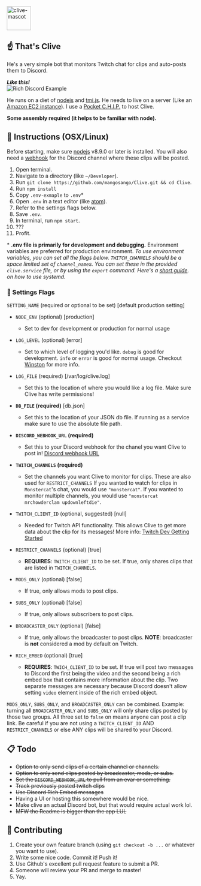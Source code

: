 <img src="http://i.imgur.com/M9TvvSy.png" alt="clive-mascot" width=64px />

## ☝️ That's Clive

He's a very simple bot that monitors Twitch chat for clips and auto-posts them to Discord.

_**Like this!**_  
<img src="https://i.imgur.com/N1CFDLD.png" title="Rich Discord Example" />

He runs on a diet of [nodejs](https://nodejs.org/en/) and [tmi.js](https://docs.tmijs.org/v1.2.1/index.html). He needs to live on a server (Like an [Amazon EC2 instance](https://aws.amazon.com/getting-started/tutorials/launch-a-virtual-machine/)). I use a [Pocket C.H.I.P.](https://getchip.com/pages/pocketchip) to host Clive.

**Some assembly required (it helps to be familiar with node).**

## 🤖 Instructions (OSX/Linux)

Before starting, make sure [nodejs](https://nodejs.org/en/download/) v8.9.0 or later is installed. You will also need a [webhook](https://support.discordapp.com/hc/en-us/articles/228383668-Intro-to-Webhooks) for the Discord channel where these clips will be posted.

1.  Open terminal.
2.  Navigate to a directory (like `~/Developer`).
3.  Run `git clone https://github.com/mangosango/Clive.git && cd Clive`.
4.  Run `npm install`
5.  Copy `.env-exmaple` to `.env`\*
6.  Open `.env` in a text editor (like [atom](https://atom.io/)).
7.  Refer to the settings flags below.
8.  Save `.env`.
9.  In terminal, run `npm start`.
10. ???
11. Profit.

\* **.env file is primarily for development and debugging.** Environment variables are preferred for production environment. _To use environment variables, you can set all the flags below. `TWITCH_CHANNELS` should be a space limited set of `channel_name`s. You can set these in the provided `clive.service` file, or by using the `export` command. Here's a [short guide](http://blog.mdda.net/oss/2015/02/16/forever-node-service-systemd). on how to use systemd._

### 🚩 Settings Flags

`SETTING_NAME` (required or optional to be set) \[default production setting]

- `NODE_ENV` (optional) \[production]
  - Set to dev for development or production for normal usage
- `LOG_LEVEL` (optional) \[error]
  - Set to which level of logging you'd like. `debug` is good for development. `info` or `error` is good for normal usage. Checkout [Winston](https://github.com/winstonjs/winston#logging-levels) for more info.
- `LOG_FILE` (required) \[/var/log/clive.log]
  - Set this to the location of where you would like a log file. Make sure Clive has write permissions!
- **`DB_FILE` (required)** \[db.json]
  - Set this to the location of your JSON db file. If running as a service make sure to use the absolute file path.
- **`DISCORD_WEBHOOK_URL` (required)**
  - Set this to your Discord webhook for the chanel you want Clive to post in! [Discord webhook URL](http://i.imgur.com/sEUCxct.png)
- **`TWITCH_CHANNELS` (required)**
  - Set the channels you want Clive to monitor for clips. These are also used for `RESTRICT_CHANNELS` If you wanted to watch for clips in `Monstercat`'s chat, you would use `"monstercat"`. If you wanted to monitor multiple channels, you would use `"monstercat mrchowderclam updownleftdie"`.
- `TWITCH_CLIENT_ID` (optional, suggested) \[null]
  - Needed for Twitch API functionality. This allows Clive to get more data about the clip for its messages! More info: [Twitch Dev Getting Started](https://dev.twitch.tv/get-started)
- `RESTRICT_CHANNELS` (optional) \[true]
  - **REQUIRES**: `TWITCH_CLIENT_ID` to be set. If true, only shares clips that are listed in `TWITCH_CHANNELS`.
- `MODS_ONLY` (optional) \[false]
  - If true, only allows mods to post clips.
- `SUBS_ONLY` (optional) \[false]
  - If true, only allows subscribers to post clips.
- `BROADCASTER_ONLY` (optional) \[false]
  - If true, only allows the broadcaster to post clips. **NOTE**: broadcaster is **not** considered a mod by default on Twitch.
- `RICH_EMBED` (optional) \[true]

  - **REQUIRES**: `TWICH_CLIENT_ID` to be set. If true will post two messages to Discord the first being the video and the second being a rich embed box that contains more information about the clip. Two separate messages are necessary because Discord doesn't allow setting `video` element inside of the rich embed object.

`MODS_ONLY`, `SUBS_ONLY`, and `BROADCASTER_ONLY` can be combined. Example: turning all `BROADCASTER_ONLY` and `SUBS_ONLY` will only share clips posted by those two groups. All three set to `false` on means anyone can post a clip link. Be careful if you are not using a `TWITCH_CLIENT_ID` AND `RESTRICT_CHANNELS` or else ANY clips will be shared to your Discord.

## 📋 Todo

- ~~Option to only send clips of a certain channel or channels.~~
- ~~Option to only send clips posted by broadcaster, mods, or subs.~~
- ~~Set the `DISCORD_WEBHOOK_URL` to pull from an evar or something.~~
- ~~Track previously posted twitch clips~~
- ~~Use Discord Rich Embed messages~~
- Having a UI or hosting this somewhere would be nice.
- Make clive an actual Discord bot, but that would require actual work lol.
- ~~MFW the Readme is bigger than the app LUL~~

## 👯 Contributing

1.  Create your own feature branch (using `git checkout -b ...` or whatever you want to use).
2.  Write some nice code. Commit it! Push it!
3.  Use Github's excellent pull request feature to submit a PR.
4.  Someone will review your PR and merge to master!
5.  Yay.
